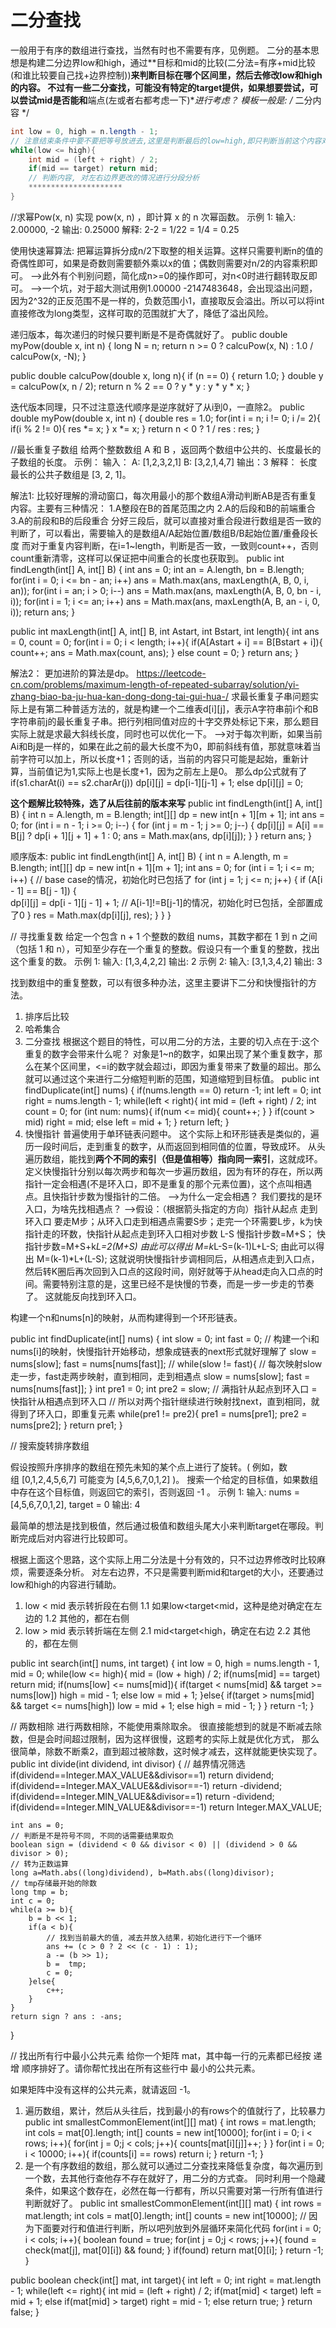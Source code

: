 # 二分查找
一般用于有序的数组进行查找，当然有时也不需要有序，见例题。
二分的基本思想是构建二分边界low和high，通过**目标和mid的比较(二分法=有序+mid比较(和谁比较要自己找+边界控制))**来判断目标在哪个区间里，然后去修改low和high的内容。
不过有一些二分查找，可能没有特定的target提供，如果想要尝试，可以尝试mid是否能和**端点(左或者右都考虑一下)**进行考虑？
模板一般是:
/*  二分内容  */
```java
int low = 0, high = n.length - 1;
// 注意结束条件中要不要把等号放进去,这里是判断最后的low=high,即只判断当前这个内容对不对
while(low <= high){
	int mid = (left + right) / 2;
	if(mid == target) return mid;
	// 判断内容, 对左右边界更改的情况进行分段分析
	*********************
}
```



//求幂Pow(x, n)
实现 pow(x, n) ，即计算 x 的 n 次幂函数。
示例 1:
输入: 2.00000, -2
输出: 0.25000
解释: 2-2 = 1/22 = 1/4 = 0.25

使用快速幂算法:
把幂运算拆分成n/2下取整的相关运算。这样只需要判断n的值的奇偶性即可，如果是奇数则需要额外乘以x的值；偶数则需要对n/2的内容乘积即可。
-->此外有个判别问题，简化成n>=0的操作即可，对n<0时进行翻转取反即可。
-->一个坑，对于超大测试用例1.00000 -2147483648，会出现溢出问题，因为2^32的正反范围不是一样的，负数范围小1，直接取反会溢出。所以可以将int直接修改为long类型，这样可取的范围就扩大了，降低了溢出风险。

递归版本，每次递归的时候只要判断是不是奇偶就好了。
public double myPow(double x, int n) {
	long N = n;
	return n >= 0 ? calcuPow(x, N) : 1.0 / calcuPow(x, -N);
}

public double calcuPow(double x, long n){
	if (n == 0) {
		return 1.0;
	}
	double y = calcuPow(x, n / 2);
	return n % 2 == 0 ? y * y : y * y * x;
}

迭代版本同理，只不过注意迭代顺序是逆序就好了从i到0，一直除2。
public double myPow(double x, int n) {
	double res = 1.0;
	for(int i = n; i != 0; i /= 2){
		if(i % 2 != 0){
			res *= x;
		}
		x *= x;
	}
	return  n < 0 ? 1 / res : res;
}

//最长重复子数组
给两个整数数组 A 和 B ，返回两个数组中公共的、长度最长的子数组的长度。
示例：
输入：
A: [1,2,3,2,1]
B: [3,2,1,4,7]
输出：3
解释：
长度最长的公共子数组是 [3, 2, 1]。

解法1:
比较好理解的滑动窗口，每次用最小的那个数组A滑动判断AB是否有重复内容。主要有三种情况：
1.A整段在B的首尾范围之内
2.A的后段和B的前端重合
3.A的前段和B的后段重合
分好三段后，就可以直接对重合段进行数组是否一致的判断了，可以看出，需要输入的是数组A/A起始位置/数组B/B起始位置/重叠段长度
而对于重复内容判断，在i=1~length，判断是否一致，一致则count++，否则count重新清零，这样可以保证把中间重合的长度也获取到。
public int findLength(int[] A, int[] B) {
	int ans = 0;
	int an = A.length, bn = B.length;
	for(int i = 0; i <= bn - an; i++) ans = Math.max(ans, maxLength(A, B, 0, i, an));
	for(int i = an; i > 0; i--) ans = Math.max(ans, maxLength(A, B, 0, bn - i, i));
	for(int i = 1; i <= an; i++) ans = Math.max(ans, maxLength(A, B, an - i, 0, i));
	return ans;
}

public int maxLength(int[] A, int[] B, int Astart, int Bstart, int length){
	int ans = 0, count = 0;
	for(int i = 0; i < length; i++){
		if(A[Astart + i] == B[Bstart + i]){
			count++;
			ans = Math.max(count, ans);
		}
		else
			count = 0;
	}
	return ans;
}

解法2：
更加进阶的算法是dp。
https://leetcode-cn.com/problems/maximum-length-of-repeated-subarray/solution/yi-zhang-biao-ba-ju-hua-kan-dong-dong-tai-gui-hua-/
求最长重复子串问题实际上是有第二种普适方法的，就是构建一个二维表d[i][j]，表示A字符串前i个和B字符串前j的最长重复子串。把行列相同值对应的十字交界处标记下来，那么题目实际上就是求最大斜线长度，同时也可以优化一下。
-->对于每次判断，如果当前Ai和Bj是一样的，如果在此之前的最大长度不为0，即前斜线有值，那就意味着当前字符可以加上，所以长度+1；否则的话，当前的内容只可能是起始，重新计算，当前值记为1,实际上也是长度+1，因为之前左上是0。
那么dp公式就有了
if(s1.charAt(i) == s2.charAr(j))
	dp[i][j] = dp[i-1][j-1] + 1;
else
	dp[i][j] = 0;
	
**这个题解比较特殊，选了从后往前的版本来写**
public int findLength(int[] A, int[] B) {
	int n = A.length, m = B.length;
	int[][] dp = new int[n + 1][m + 1];
	int ans = 0;
	for (int i = n - 1; i >= 0; i--) {
		for (int j = m - 1; j >= 0; j--) {
			dp[i][j] = A[i] == B[j] ? dp[i + 1][j + 1] + 1 : 0;
			ans = Math.max(ans, dp[i][j]);
		}
	}
	return ans;
}

顺序版本:
public int findLength(int[] A, int[] B) {
	int n = A.length, m = B.length;
	int[][] dp = new int[n + 1][m + 1];
	int ans = 0;
	for (int i = 1; i <= m; i++) {    // base case的情况，初始化时已包括了
		for (int j = 1; j <= n; j++) {
			if (A[i - 1] == B[j - 1]) {     
				dp[i][j] = dp[i - 1][j - 1] + 1;  // A[i-1]!=B[j-1]的情况，初始化时已包括，全部置成了0
			}
			res = Math.max(dp[i][j], res);
		}
	}
}

// 寻找重复数
给定一个包含 n + 1 个整数的数组 nums，其数字都在 1 到 n 之间（包括 1 和 n），可知至少存在一个重复的整数。假设只有一个重复的整数，找出这个重复的数。
示例 1:
输入: [1,3,4,2,2]
输出: 2
示例 2:
输入: [3,1,3,4,2]
输出: 3

找到数组中的重复整数，可以有很多种办法，这里主要讲下二分和快慢指针的方法。
1. 排序后比较
2. 哈希集合
3. 二分查找
根据这个题目的特性，可以用二分的方法，主要的切入点在于:这个重复的数字会带来什么呢？
对象是1~n的数字，如果出现了某个重复数字，那么在某个区间里，<=i的数字就会超过i，即因为重复带来了数量的超出。那么就可以通过这个来进行二分缩短判断的范围，知道缩短到目标值。
public int findDuplicate(int[] nums) {
	if(nums.length == 0) return -1;
	int left = 0;
	int right = nums.length - 1;
	while(left < right){
		int mid = (left + right) / 2;
		int count = 0;
		for (int num: nums){
			if(num <= mid){
				count++;
			}
		}
		if(count > mid) right = mid;
		else left = mid + 1;
	}
	return left;
}
4. 快慢指针
普遍使用于单环链表问题中。
这个实际上和环形链表是类似的，遍历一段时间后，走到重复的数字，从而返回到相同值的位置，导致成环。
从头遍历数组，能找到**两个不同的索引（但是值相等）指向同一索引**，这就成环。
定义快慢指针分别以每次两步和每次一步遍历数组，因为有环的存在，所以两指针一定会相遇(不是环入口，即不是重复的那个元素位置)，这个点叫相遇点。且快指针步数为慢指针的二倍。
-->为什么一定会相遇？
我们要找的是环入口，为啥先找相遇点？
-->假设：（根据箭头指定的方向）指针从起点 走到环入口 要走M步；从环入口走到相遇点需要S步；走完一个环需要L步，k为快指针走的环数，快指针从起点走到环入口相对步数 L-S
慢指针步数=M+S；
快指针步数=M+S+k*L=2(M+S)
由此可以得出 M=k*L-S=(k-1)L+L-S;
由此可以得出 M=(k-1)\*L+(L-S); 这就说明快慢指针步调相同后，从相遇点走到入口点，然后转K圈后再次回到入口点的这段时间，刚好就等于从head走向入口点的时间。需要特别注意的是，这里已经不是快慢的节奏，而是一步一步走的节奏了。
这就能反向找到环入口。

构建一个n和nums[n]的映射，从而构建得到一个环形链表。

public int findDuplicate(int[] nums) {
	int slow = 0;
	int fast = 0;
	// 构建一个i和nums[i]的映射，快慢指针开始移动，想象成链表的next形式就好理解了
	slow = nums[slow];
	fast = nums[nums[fast]];
	// 
	while(slow != fast){
		// 每次映射slow走一步，fast走两步映射，直到相同，走到相遇点
		slow = nums[slow];
		fast = nums[nums[fast]];
	}
	int pre1 = 0;
	int pre2 = slow;
	// 满指针从起点到环入口 = 快指针从相遇点到环入口
	// 所以对两个指针继续进行映射找next，直到相同，就得到了环入口，即重复元素
	while(pre1 != pre2){
		pre1 = nums[pre1];
		pre2 = nums[pre2];
	}
	return pre1;
}

// 搜索旋转排序数组

假设按照升序排序的数组在预先未知的某个点上进行了旋转。( 例如，数组 [0,1,2,4,5,6,7] 可能变为 [4,5,6,7,0,1,2] )。
搜索一个给定的目标值，如果数组中存在这个目标值，则返回它的索引，否则返回 -1 。
示例 1:
输入: nums = [4,5,6,7,0,1,2], target = 0
输出: 4

最简单的想法是找到极值，然后通过极值和数组头尾大小来判断target在哪段。判断完成后对内容进行比较即可。

根据上面这个思路，这个实际上用二分法是十分有效的，只不过边界修改时比较麻烦，需要逐条分析。
对左右边界，不只是需要判断mid和target的大小，还要通过low和high的内容进行辅助。
1. low < mid 
表示转折段在右侧
1.1 
如果low<target<mid，这种是绝对确定在左边的
1.2
其他的，都在右侧
2. low > mid
表示转折端在左侧
2.1
mid<target<high，确定在右边
2.2
其他的，都在左侧

public int search(int[] nums, int target) {
	int low = 0, high = nums.length - 1, mid = 0;
	while(low <= high){
		mid = (low + high) / 2;
		if(nums[mid] == target) return mid;
		if(nums[low] <= nums[mid]){
			if(target < nums[mid] && target >= nums[low]) high = mid - 1;
			else low = mid + 1;
		}else{
			if(target > nums[mid] && target <= nums[high]) low = mid + 1;
			else high = mid - 1;
		}
	}
	return -1;
}

// 两数相除
进行两数相除，不能使用乘除取余。
很直接能想到的就是不断减去除数，但是会时间超过限制，因为这样很慢，这题考的实际上就是优化方式，
那么很简单，除数不断乘2，直到超过被除数，这时候才减去，这样就能更快实现了。
public int divide(int dividend, int divisor) {
	// 越界情况筛选
	if(dividend==Integer.MAX_VALUE&&divisor==1) return dividend;
	if(dividend==Integer.MAX_VALUE&&divisor==-1) return -dividend;
	if(dividend==Integer.MIN_VALUE&&divisor==1) return -dividend;
	if(dividend==Integer.MIN_VALUE&&divisor==-1) return Integer.MAX_VALUE;

	int ans = 0;
	// 判断是不是符号不同, 不同的话需要结果取负
	boolean sign = (dividend < 0 && divisor < 0) || (dividend > 0 && divisor > 0);
	// 转为正数运算
	long a=Math.abs((long)dividend), b=Math.abs((long)divisor);
	// tmp存储最开始的除数
	long tmp = b;
	int c = 0;
	while(a >= b){
		b = b << 1;
		if(a < b){
			// 找到当前最大的值, 减去并放入结果，初始化进行下一个循环
			ans += (c > 0 ? 2 << (c - 1) : 1);
			a -= (b >> 1);
			b =  tmp;
			c = 0;
		}else{
			c++;
		}
	}
	return sign ? ans : -ans;
}

// 找出所有行中最小公共元素
给你一个矩阵 mat，其中每一行的元素都已经按 递增 顺序排好了。请你帮忙找出在所有这些行中 最小的公共元素。

如果矩阵中没有这样的公共元素，就请返回 -1。

1. 遍历数组，累计，然后从头往后，找到最小的有rows个的值就行了，比较暴力
public int smallestCommonElement(int[][] mat) {
	int rows = mat.length;
	int cols = mat[0].length;
	int[] counts = new int[10000];
	for(int i = 0; i < rows; i++){
		for(int j = 0;j < cols; j++){
			counts[mat[i][j]]++;
		}
	}
	for(int i = 0; i < 10000; i++){
		if(counts[i] == rows) return i;
	}
	return -1;
}
2. 是一个有序数组的数组，那么就可以通过二分查找来降低复杂度，每次遍历到一个数，去其他行查他存不存在就好了，用二分的方式查。
同时利用一个隐藏条件，如果这个数存在，必然在每一行都有，所以只需要对第一行所有值进行判断就好了。
public int smallestCommonElement(int[][] mat) {
	int rows = mat.length;
	int cols = mat[0].length;
	int[] counts = new int[10000];
	// 因为下面要对行和值进行判断，所以吧列放到外层循环来简化代码
	for(int i = 0; i < cols; i++){
		boolean found = true;
		for(int j = 0;j < rows; j++){
			found = check(mat[j], mat[0][i]) && found;
		}
		if(found) return mat[0][i];
	}
	return -1;
}

public boolean check(int[] mat, int target){
	int left = 0;
	int right = mat.length - 1;
	while(left <= right){
		int mid = (left + right) / 2;
		if(mat[mid] < target) left = mid + 1;
		else if(mat[mid] > target) right = mid - 1;
		else return true;
	}
	return false;
}